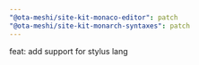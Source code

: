 ```yaml
---
"@ota-meshi/site-kit-monaco-editor": patch
"@ota-meshi/site-kit-monarch-syntaxes": patch
---
```


feat: add support for stylus lang
